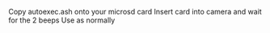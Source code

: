 Copy autoexec.ash onto your microsd card
Insert card into camera and wait for the 2 beeps
Use as normally
